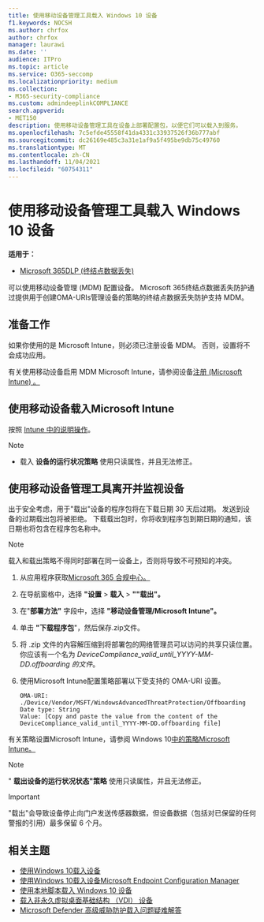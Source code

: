 ```yaml
---
title: 使用移动设备管理工具载入 Windows 10 设备
f1.keywords: NOCSH
ms.author: chrfox
author: chrfox
manager: laurawi
ms.date: ''
audience: ITPro
ms.topic: article
ms.service: O365-seccomp
ms.localizationpriority: medium
ms.collection:
- M365-security-compliance
ms.custom: admindeeplinkCOMPLIANCE
search.appverid:
- MET150
description: 使用移动设备管理工具在设备上部署配置包，以便它们可以载入到服务。
ms.openlocfilehash: 7c5efde45558f41da4331c33937526f36b777abf
ms.sourcegitcommit: dc26169e485c3a31e1af9a5f495be9db75c49760
ms.translationtype: MT
ms.contentlocale: zh-CN
ms.lasthandoff: 11/04/2021
ms.locfileid: "60754311"
---
```

# <a name="onboard-windows-10-devices-using-mobile-device-management-tools"></a>使用移动设备管理工具载入 Windows 10 设备

**适用于：**

- [Microsoft 365DLP (终结点数据丢失) ](./endpoint-dlp-learn-about.md)

可以使用移动设备管理 (MDM) 配置设备。 Microsoft 365终结点数据丢失防护通过提供用于创建OMA-URIs管理设备的策略的终结点数据丢失防护支持 MDM。


## <a name="before-you-begin"></a>准备工作
如果你使用的是 Microsoft Intune，则必须已注册设备 MDM。 否则，设置将不会成功应用。 

有关使用移动设备启用 MDM Microsoft Intune，请参阅设备[注册 (Microsoft Intune) 。 ](/mem/intune/enrollment/device-enrollment)

## <a name="onboard-devices-using-microsoft-intune"></a>使用移动设备载入Microsoft Intune

按照 [Intune 中的说明操作](/intune/advanced-threat-protection)。

> [!NOTE]
> - 载入 **设备的运行状况策略** 使用只读属性，并且无法修正。

## <a name="offboard-and-monitor-devices-using-mobile-device-management-tools"></a>使用移动设备管理工具离开并监视设备

出于安全考虑，用于"载出"设备的程序包将在下载日期 30 天后过期。 发送到设备的过期载出包将被拒绝。 下载载出包时，你将收到程序包到期日期的通知，该日期也将包含在程序包名称中。

> [!NOTE]
> 载入和载出策略不得同时部署在同一设备上，否则将导致不可预知的冲突。

1. 从应用程序获取<a href="https://go.microsoft.com/fwlink/p/?linkid=2077149" target="_blank">Microsoft 365 合规中心。</a>

2. 在导航窗格中，选择 **"设置**  >  **载入**  >  **""载出"。**

3. 在"**部署方法"** 字段中，选择 **"移动设备管理/Microsoft Intune"。**

4. 单击 **"下载程序包**"，然后保存.zip文件。

5. 将 .zip 文件的内容解压缩到将部署包的网络管理员可以访问的共享只读位置。 你应该有一个名为 *DeviceCompliance_valid_until_YYYY-MM-DD.offboarding 的文件*。

6. 使用Microsoft Intune配置策略部署以下受支持的 OMA-URI 设置。

    ```text
    OMA-URI: ./Device/Vendor/MSFT/WindowsAdvancedThreatProtection/Offboarding
    Date type: String
    Value: [Copy and paste the value from the content of the DeviceCompliance_valid_until_YYYY-MM-DD.offboarding file]
    ```

有关策略设置Microsoft Intune，请参阅 Windows 10[中的策略Microsoft Intune。](/intune/deploy-use/windows-10-policy-settings-in-microsoft-intune)

> [!NOTE]
> " **载出设备的运行状况状态"策略** 使用只读属性，并且无法修正。

> [!IMPORTANT]
> "载出"会导致设备停止向门户发送传感器数据，但设备数据（包括对已保留的任何警报的引用）最多保留 6 个月。

## <a name="related-topics"></a>相关主题
- [使用Windows 10载入设备](dlp-configure-endpoints-gp.md)
- [使用Windows 10载入设备Microsoft Endpoint Configuration Manager](dlp-configure-endpoints-sccm.md)
- [使用本地脚本载入 Windows 10 设备](dlp-configure-endpoints-script.md)
- [载入非永久虚拟桌面基础结构 （VDI） 设备](dlp-configure-endpoints-vdi.md)
- [Microsoft Defender 高级威胁防护载入问题疑难解答](/windows/security/threat-protection/microsoft-defender-atp/troubleshoot-onboarding)